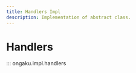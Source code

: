 ```yaml
---
title: Handlers Impl
description: Implementation of abstract class.
---
```


# Handlers

::: ongaku.impl.handlers